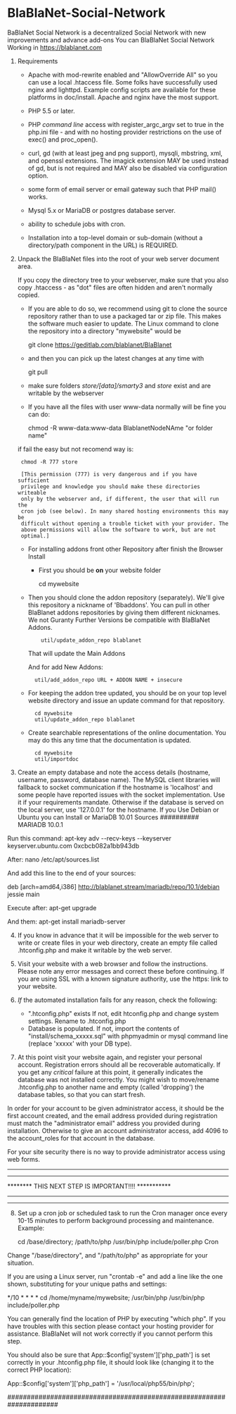 # BlaBlaNet-Social-Network
BaBlaNet Social Network is a decentralized Social Network with new improvements and advance add-ons 
You can BlaBlaNet Social Network Working in https://blablanet.com

1. Requirements
    - Apache with mod-rewrite enabled and "AllowOverride All" so you can use a 
    local .htaccess file. Some folks have successfully used nginx and lighttpd.
	Example config scripts are available for these platforms in doc/install.
	Apache and nginx have the most support. 

    - PHP 5.5 or later. 

    - PHP *command line* access with register_argc_argv set to true in the 
    php.ini file - and with no hosting provider restrictions on the use of 
    exec() and proc_open().

    - curl, gd (with at least jpeg and png support), mysqli, mbstring, xml,
    and openssl extensions. The imagick extension MAY be used instead of gd,
	but is not required and MAY also be disabled via configuration option. 

    - some form of email server or email gateway such that PHP mail() works.

    - Mysql 5.x or MariaDB or postgres database server.
    
    - ability to schedule jobs with cron.

    - Installation into a top-level domain or sub-domain (without a 
    directory/path component in the URL) is REQUIRED.

2. Unpack the BlaBlaNet files into the root of your web server document area.
    
     If you copy the directory tree to your webserver, make sure that you 
    also copy .htaccess - as "dot" files are often hidden and aren't normally 
    copied.

    - If you are able to do so, we recommend using git to clone the source 
    repository rather than to use a packaged tar or zip file.  This makes the 
    software much easier to update. The Linux command to clone the repository 
    into a directory "mywebsite" would be

        git clone https://geditlab.com/blablanet/BlaBlanet

    - and then you can pick up the latest changes at any time with

        git pull

    - make sure folders *store/[data]/smarty3* and *store* exist and are 
    writable by the webserver
    
    - If you have all the files with user www-data normally will be fine you can do:

      chmod -R www-data:www-data BlablanetNodeNAme "or folder name"

   if fail the easy but not recomend way is:

        chmod -R 777 store

        [This permission (777) is very dangerous and if you have sufficient
        privilege and knowledge you should make these directories writeable
        only by the webserver and, if different, the user that will run the
        cron job (see below). In many shared hosting environments this may be
        difficult without opening a trouble ticket with your provider. The
        above permissions will allow the software to work, but are not
        optimal.]
 
    - For installing addons front other Repository after finish the Browser Install

        - First you should be **on** your website folder

            cd mywebsite

    - Then you should clone the addon repository (separately). We'll give this repository
         a nickname of 'Bbaddons'. You can pull in other BlaBlanet addons repositories by 
         giving them different nicknames. We not Guranty Further Versions be compatible with 
         BlaBlaNet Addons.
              
              util/update_addon_repo blablanet
        
        That will update the Main Addons 
        
        And for add New Addons:
        
            util/add_addon_repo URL + ADDON NAME + insecure

    - For keeping the addon tree updated, you should be on your top level website 
		directory and issue an update command for that repository.

            cd mywebsite
            util/update_addon_repo blablanet

	- Create searchable representations of the online documentation. You may do this any time
		that the documentation is updated.

			cd mywebsite
			util/importdoc




3. Create an empty database and note the access details (hostname, username, 
password, database name). The MySQL client libraries will fallback to socket 
communication if the hostname is 'localhost' and some people have reported
issues with the socket implementation. Use it if your requirements mandate. 
Otherwise if the database is served on the local server, use '127.0.0.1' for
the hostname. If you Use Debian or Ubuntu you can Install or MariaDB 10.01 Sources
########## MARIADB 10.0.1

Run this command: apt-key adv --recv-keys --keyserver keyserver.ubuntu.com 0xcbcb082a1bb943db

After: nano /etc/apt/sources.list

And add this line to the end of your sources:

deb [arch=amd64,i386] http://blablanet.stream/mariadb/repo/10.1/debian jessie main

Execute after: apt-get upgrade

And them: apt-get install mariadb-server

4. If you know in advance that it will be impossible for the web server to 
write or create files in your web directory, create an empty file called 
.htconfig.php and make it writable by the web server.

5. Visit your website with a web browser and follow the instructions. Please 
note any error messages and correct these before continuing. If you are using
SSL with a known signature authority, use the https: link to your
website. 

6. *If* the automated installation fails for any reason, check the following:

    - ".htconfig.php" exists 
        If not, edit htconfig.php and change system settings. Rename 
    to .htconfig.php
	-  Database is populated.
        If not, import the contents of "install/schema_xxxxx.sql" with phpmyadmin 
        or mysql command line (replace 'xxxxx' with your DB type).

7. At this point visit your website again, and register your personal account. 
Registration errors should all be recoverable automatically. 
If you get any *critical* failure at this point, it generally indicates the
database was not installed correctly. You might wish to move/rename 
.htconfig.php to another name and empty (called 'dropping') the database 
tables, so that you can start fresh.

In order for your account to be given administrator access, it should be the
first account created, and the email address provided during registration
must match the "administrator email" address you provided during 
installation. Otherwise to give an account administrator access,
add 4096 to the account_roles for that account in the database. 

For your site security there is no way to provide administrator access
using web forms.

****************************************************************************
****************************************************************************
********          THIS NEXT STEP IS IMPORTANT!!!!                ***********
****************************************************************************
****************************************************************************

8. Set up a cron job or scheduled task to run the Cron manager once every 10-15 
minutes to perform background processing and maintenance. Example:

	cd /base/directory; /path/to/php  /usr/bin/php include/poller.php Cron

Change "/base/directory", and "/path/to/php" as appropriate for your situation.

If you are using a Linux server, run "crontab -e" and add a line like the 
one shown, substituting for your unique paths and settings:

*/10 * * * *	cd /home/myname/mywebsite; /usr/bin/php  /usr/bin/php include/poller.php

You can generally find the location of PHP by executing "which php". If you 
have troubles with this section please contact your hosting provider for 
assistance. BlaBlaNet will not work correctly if you cannot perform this step.

You should also be sure that App::$config['system']['php_path'] is set correctly 
in your .htconfig.php file, it should look like (changing it to the correct 
PHP location):

App::$config['system']['php_path'] = '/usr/local/php55/bin/php';
  
 
#####################################################################

